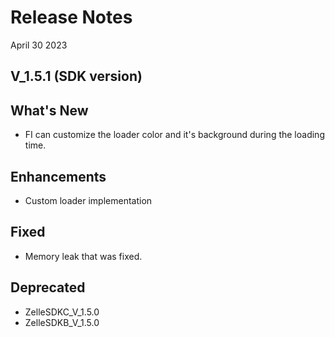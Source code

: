 # Release Notes

April 30 2023

## V_1.5.1 (SDK version)

## What's New

- FI can customize the loader color and it's background during the loading time.

## Enhancements

- Custom loader implementation

## Fixed

- Memory leak that was fixed.

## Deprecated

- ZelleSDKC_V_1.5.0
- ZelleSDKB_V_1.5.0
